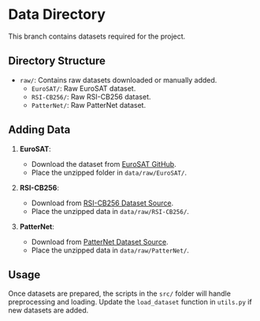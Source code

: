 # Data Directory

This branch contains datasets required for the project.

## Directory Structure
- `raw/`: Contains raw datasets downloaded or manually added.
  - `EuroSAT/`: Raw EuroSAT dataset.
  - `RSI-CB256/`: Raw RSI-CB256 dataset.
  - `PatterNet/`: Raw PatterNet dataset.

## Adding Data
1. **EuroSAT**:
   - Download the dataset from [EuroSAT GitHub](https://github.com/phelber/EuroSAT).
   - Place the unzipped folder in `data/raw/EuroSAT/`.

2. **RSI-CB256**:
   - Download from [RSI-CB256 Dataset Source](https://github.com/lehaifeng/RSI-CB).
   - Place the unzipped data in `data/raw/RSI-CB256/`.

3. **PatterNet**:
   - Download from [PatterNet Dataset Source](https://huggingface.co/datasets/blanchon/PatternNet).
   - Place the unzipped data in `data/raw/PatterNet/`.

## Usage
Once datasets are prepared, the scripts in the `src/` folder will handle preprocessing and loading. Update the `load_dataset` function in `utils.py` if new datasets are added.

